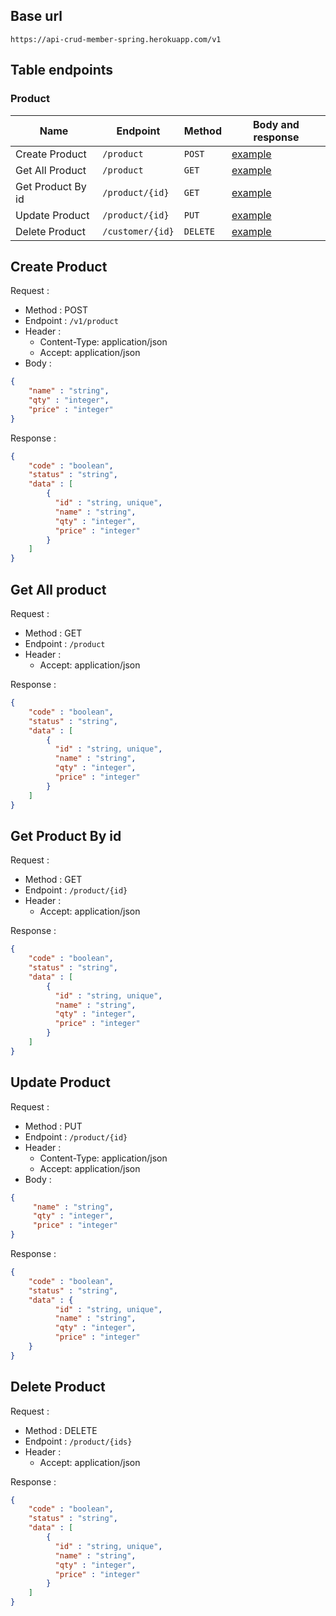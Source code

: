 ## Base url

```
https://api-crud-member-spring.herokuapp.com/v1
```

## Table endpoints

### Product

| Name               | Endpoint               | Method   | Body and response                |
|--------------------|------------------------|----------|----------------------------------|
| Create Product     | `/product`             | `POST`   | [example](#create-product)      |
| Get All Product   | `/product`            | `GET`    | [example](#get-all-product)     |
| Get Product By id | `/product/{id}` | `GET`    | [example](#get-product-by-id)   |
| Update Product    | `/product/{id}`       | `PUT`    | [example](#update-product)      |
| Delete Product    | `/customer/{id}`       | `DELETE` | [example](#delete-product)      |

## Create Product

Request :

- Method : POST
- Endpoint : `/v1/product`
- Header :
    - Content-Type: application/json
    - Accept: application/json
- Body :

```json 
{ 
    "name" : "string",
    "qty" : "integer",
    "price" : "integer"
}
```

Response :

```json 
{
    "code" : "boolean",
    "status" : "string",
    "data" : [
        {
          "id" : "string, unique",
          "name" : "string",
          "qty" : "integer",
          "price" : "integer"
        }
    ]
}
```

## Get All product

Request :

- Method : GET
- Endpoint : `/product`
- Header :
    - Accept: application/json

Response :

```json 
{
    "code" : "boolean",
    "status" : "string",
    "data" : [
        {
          "id" : "string, unique",
          "name" : "string",
          "qty" : "integer",
          "price" : "integer"
        }
    ]
}
```

## Get Product By id

Request :

- Method : GET
- Endpoint : `/product/{id}`
- Header :
    - Accept: application/json

Response :

```json 
{
    "code" : "boolean",
    "status" : "string",
    "data" : [
        {
          "id" : "string, unique",
          "name" : "string",
          "qty" : "integer",
          "price" : "integer"
        }
    ]
}
```
 
## Update Product

Request :

- Method : PUT
- Endpoint : `/product/{id}`
- Header :
    - Content-Type: application/json
    - Accept: application/json
- Body :

```json 
{
     "name" : "string",
     "qty" : "integer",
     "price" : "integer"
}
```

Response :

```json 
{
    "code" : "boolean",
    "status" : "string",
    "data" : {
          "id" : "string, unique",
          "name" : "string",
          "qty" : "integer",
          "price" : "integer"
    } 
}
```

## Delete Product

Request :

- Method : DELETE
- Endpoint : `/product/{ids}`
- Header :
    - Accept: application/json

Response :

```json 
{
    "code" : "boolean",
    "status" : "string",
    "data" : [
        {
          "id" : "string, unique",
          "name" : "string",
          "qty" : "integer",
          "price" : "integer"
        }
    ]
}
```